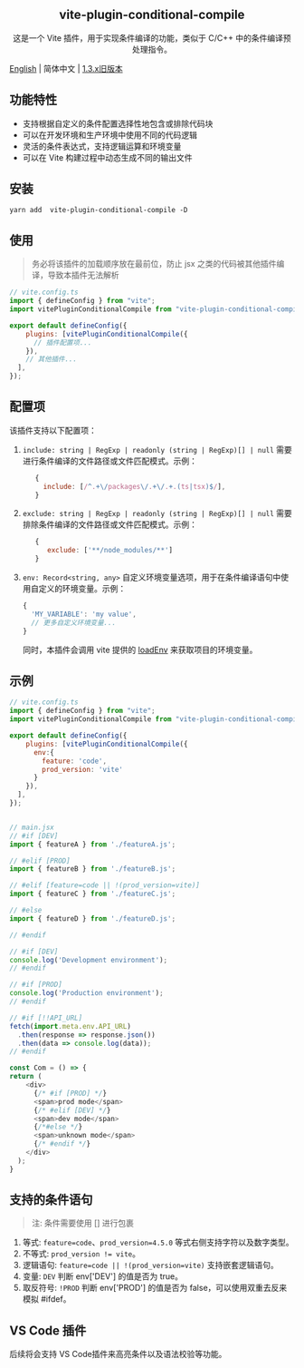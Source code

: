 
<h2 align='center'>vite-plugin-conditional-compile</h2>

<p align="center">这是一个 Vite 插件，用于实现条件编译的功能，类似于 C/C++ 中的条件编译预处理指令。</p>

[English](./README.md) | 简体中文 | [1.3.x旧版本](./README.OLD.md)

## 功能特性

- 支持根据自定义的条件配置选择性地包含或排除代码块
- 可以在开发环境和生产环境中使用不同的代码逻辑
- 灵活的条件表达式，支持逻辑运算和环境变量
- 可以在 Vite 构建过程中动态生成不同的输出文件

## 安装

```ssh
yarn add  vite-plugin-conditional-compile -D
```

## 使用

>务必将该插件的加载顺序放在最前位，防止 jsx 之类的代码被其他插件编译，导致本插件无法解析

```js
// vite.config.ts
import { defineConfig } from "vite";
import vitePluginConditionalCompile from "vite-plugin-conditional-compile";

export default defineConfig({
    plugins: [vitePluginConditionalCompile({
      // 插件配置项...
    }),
    // 其他插件...
  ],
});
```

## 配置项

该插件支持以下配置项：

1. `include: string | RegExp | readonly (string | RegExp)[] | null`
   需要进行条件编译的文件路径或文件匹配模式。示例：

   ```js
      {
        include: [/^.+\/packages\/.+\/.+.(ts|tsx)$/],
      }
   ```

2. `exclude: string | RegExp | readonly (string | RegExp)[] | null`
   需要排除条件编译的文件路径或文件匹配模式。示例：

   ```js
      {
         exclude: ['**/node_modules/**']
      }
   ```

3. `env: Record<string, any>`
    自定义环境变量选项，用于在条件编译语句中使用自定义的环境变量。示例：

    ```javascript
    {
      'MY_VARIABLE': 'my value',
      // 更多自定义环境变量...
    }
    ```

    同时，本插件会调用 vite 提供的 [loadEnv](https://vitejs.dev/guide/api-javascript.html#loadenv) 来获取项目的环境变量。

## 示例

```javascript
// vite.config.ts
import { defineConfig } from "vite";
import vitePluginConditionalCompile from "vite-plugin-conditional-compile";

export default defineConfig({
    plugins: [vitePluginConditionalCompile({
      env:{
        feature: 'code',
        prod_version: 'vite'
      }
    }),
  ],
});


// main.jsx
// #if [DEV]
import { featureA } from './featureA.js';

// #elif [PROD]
import { featureB } from './featureB.js';

// #elif [feature=code || !(prod_version=vite)]
import { featureC } from './featureC.js';

// #else
import { featureD } from './featureD.js';

// #endif

// #if [DEV]
console.log('Development environment');
// #endif

// #if [PROD]
console.log('Production environment');
// #endif

// #if [!!API_URL]
fetch(import.meta.env.API_URL)
  .then(response => response.json())
  .then(data => console.log(data));
// #endif

const Com = () => {
return (
    <div>
      {/* #if [PROD] */}
      <span>prod mode</span>
      {/* #elif [DEV] */}
      <span>dev mode</span>
      {/*#else */}
      <span>unknown mode</span>
      {/* #endif */}
    </div>
  );
}
```

## 支持的条件语句

> 注: 条件需要使用 [] 进行包裹

1. 等式: `feature=code`、`prod_version=4.5.0` 等式右侧支持字符以及数字类型。
2. 不等式: `prod_version != vite`。
3. 逻辑语句: `feature=code || !(prod_version=vite)` 支持嵌套逻辑语句。
4. 变量: `DEV` 判断 env['DEV'] 的值是否为 true。
5. 取反符号: `!PROD` 判断 env['PROD'] 的值是否为 false，可以使用双重去反来模拟 #ifdef。

## VS Code 插件

后续将会支持 VS Code插件来高亮条件以及语法校验等功能。
